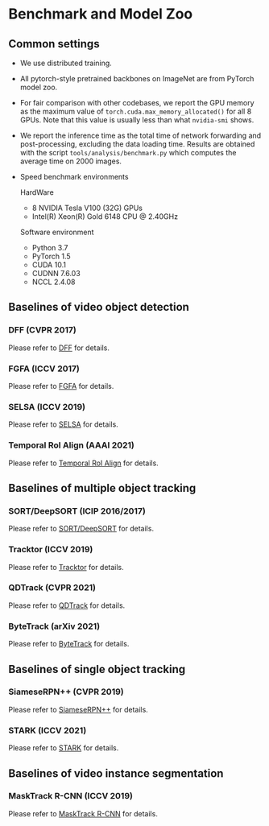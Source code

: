 # Benchmark and Model Zoo

## Common settings

- We use distributed training.
- All pytorch-style pretrained backbones on ImageNet are from PyTorch model zoo.
- For fair comparison with other codebases, we report the GPU memory as the maximum value of `torch.cuda.max_memory_allocated()` for all 8 GPUs. Note that this value is usually less than what `nvidia-smi` shows.
- We report the inference time as the total time of network forwarding and post-processing, excluding the data loading time. Results are obtained with the script `tools/analysis/benchmark.py` which computes the average time on 2000 images.
- Speed benchmark environments

    HardWare
    - 8 NVIDIA Tesla V100 (32G) GPUs
    - Intel(R) Xeon(R) Gold 6148 CPU @ 2.40GHz

    Software environment
    - Python 3.7
    - PyTorch 1.5
    - CUDA 10.1
    - CUDNN 7.6.03
    - NCCL 2.4.08

## Baselines of video object detection

### DFF (CVPR 2017)

Please refer to [DFF](https://github.com/open-mmlab/mmtracking/blob/master/configs/vid/dff) for details.

### FGFA (ICCV 2017)

Please refer to [FGFA](https://github.com/open-mmlab/mmtracking/blob/master/configs/vid/fgfa) for details.

### SELSA (ICCV 2019)

Please refer to [SELSA](https://github.com/open-mmlab/mmtracking/blob/master/configs/vid/selsa) for details.

### Temporal RoI Align (AAAI 2021)

Please refer to [Temporal RoI Align](https://github.com/open-mmlab/mmtracking/blob/master/configs/vid/temporal_roi_align) for details.

## Baselines of multiple object tracking

### SORT/DeepSORT (ICIP 2016/2017)

Please refer to [SORT/DeepSORT](https://github.com/open-mmlab/mmtracking/blob/master/configs/mot/deepsort) for details.

### Tracktor (ICCV 2019)

Please refer to [Tracktor](https://github.com/open-mmlab/mmtracking/blob/master/configs/mot/tracktor) for details.

### QDTrack (CVPR 2021)

Please refer to [QDTrack](https://github.com/open-mmlab/mmtracking/blob/master/configs/mot/qdtrack) for details.

### ByteTrack (arXiv 2021)

Please refer to [ByteTrack](https://github.com/open-mmlab/mmtracking/blob/master/configs/mot/bytetrack) for details.

## Baselines of single object tracking

### SiameseRPN++ (CVPR 2019)

Please refer to [SiameseRPN++](https://github.com/open-mmlab/mmtracking/blob/master/configs/sot/siamese_rpn) for details.

### STARK (ICCV 2021)

Please refer to [STARK](https://github.com/open-mmlab/mmtracking/blob/master/configs/sot/stark) for details.

## Baselines of video instance segmentation

### MaskTrack R-CNN (ICCV 2019)

Please refer to [MaskTrack R-CNN](https://github.com/open-mmlab/mmtracking/blob/master/configs/vis/masktrack_rcnn) for details.
